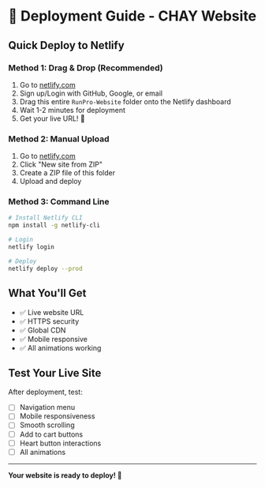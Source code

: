 # 🚀 Deployment Guide - CHAY Website

## Quick Deploy to Netlify

### Method 1: Drag & Drop (Recommended)
1. Go to [netlify.com](https://netlify.com)
2. Sign up/Login with GitHub, Google, or email
3. Drag this entire `RunPro-Website` folder onto the Netlify dashboard
4. Wait 1-2 minutes for deployment
5. Get your live URL! 🎉

### Method 2: Manual Upload
1. Go to [netlify.com](https://netlify.com)
2. Click "New site from ZIP"
3. Create a ZIP file of this folder
4. Upload and deploy

### Method 3: Command Line
```bash
# Install Netlify CLI
npm install -g netlify-cli

# Login
netlify login

# Deploy
netlify deploy --prod
```

## What You'll Get
- ✅ Live website URL
- ✅ HTTPS security
- ✅ Global CDN
- ✅ Mobile responsive
- ✅ All animations working

## Test Your Live Site
After deployment, test:
- [ ] Navigation menu
- [ ] Mobile responsiveness
- [ ] Smooth scrolling
- [ ] Add to cart buttons
- [ ] Heart button interactions
- [ ] All animations

---
**Your website is ready to deploy! 🎯**
